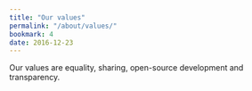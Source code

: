 ```yaml
---
title: "Our values"
permalink: "/about/values/"
bookmark: 4
date: 2016-12-23
---
```


Our values are equality, sharing, open-source development and transparency.